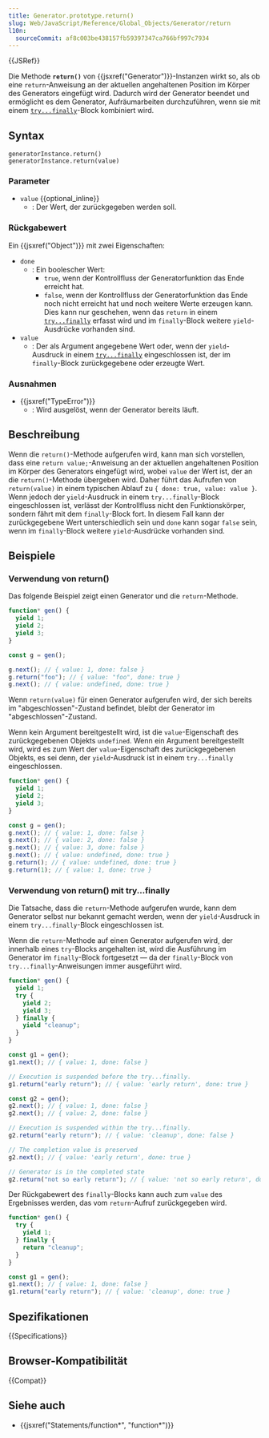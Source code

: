 ```yaml
---
title: Generator.prototype.return()
slug: Web/JavaScript/Reference/Global_Objects/Generator/return
l10n:
  sourceCommit: af8c003be438157fb59397347ca766bf997c7934
---
```


{{JSRef}}

Die Methode **`return()`** von {{jsxref("Generator")}}-Instanzen wirkt so, als ob eine `return`-Anweisung an der aktuellen angehaltenen Position im Körper des Generators eingefügt wird. Dadurch wird der Generator beendet und ermöglicht es dem Generator, Aufräumarbeiten durchzuführen, wenn sie mit einem [`try...finally`](/de/docs/Web/JavaScript/Reference/Statements/try...catch#the_finally_block)-Block kombiniert wird.

## Syntax

<!-- Wir fügen normalerweise kein "generatorInstance"-Subjekt für Methoden hinzu. Hier ist es jedoch notwendig, da "return" ein Schlüsselwort ist, andernfalls wäre es ungültige Syntax. -->

```js-nolint
generatorInstance.return()
generatorInstance.return(value)
```

### Parameter

- `value` {{optional_inline}}
  - : Der Wert, der zurückgegeben werden soll.

### Rückgabewert

Ein {{jsxref("Object")}} mit zwei Eigenschaften:

- `done`
  - : Ein boolescher Wert:
    - `true`, wenn der Kontrollfluss der Generatorfunktion das Ende erreicht hat.
    - `false`, wenn der Kontrollfluss der Generatorfunktion das Ende noch nicht erreicht hat und noch weitere Werte erzeugen kann. Dies kann nur geschehen, wenn das `return` in einem [`try...finally`](/de/docs/Web/JavaScript/Reference/Statements/try...catch#the_finally_block) erfasst wird und im `finally`-Block weitere `yield`-Ausdrücke vorhanden sind.
- `value`
  - : Der als Argument angegebene Wert oder, wenn der `yield`-Ausdruck in einem [`try...finally`](/de/docs/Web/JavaScript/Reference/Statements/try...catch#the_finally_block) eingeschlossen ist, der im `finally`-Block zurückgegebene oder erzeugte Wert.

### Ausnahmen

- {{jsxref("TypeError")}}
  - : Wird ausgelöst, wenn der Generator bereits läuft.

## Beschreibung

Wenn die `return()`-Methode aufgerufen wird, kann man sich vorstellen, dass eine `return value;`-Anweisung an der aktuellen angehaltenen Position im Körper des Generators eingefügt wird, wobei `value` der Wert ist, der an die `return()`-Methode übergeben wird. Daher führt das Aufrufen von `return(value)` in einem typischen Ablauf zu `{ done: true, value: value }`. Wenn jedoch der `yield`-Ausdruck in einem `try...finally`-Block eingeschlossen ist, verlässt der Kontrollfluss nicht den Funktionskörper, sondern fährt mit dem `finally`-Block fort. In diesem Fall kann der zurückgegebene Wert unterschiedlich sein und `done` kann sogar `false` sein, wenn im `finally`-Block weitere `yield`-Ausdrücke vorhanden sind.

## Beispiele

### Verwendung von return()

Das folgende Beispiel zeigt einen Generator und die `return`-Methode.

```js
function* gen() {
  yield 1;
  yield 2;
  yield 3;
}

const g = gen();

g.next(); // { value: 1, done: false }
g.return("foo"); // { value: "foo", done: true }
g.next(); // { value: undefined, done: true }
```

Wenn `return(value)` für einen Generator aufgerufen wird, der sich bereits im "abgeschlossen"-Zustand befindet, bleibt der Generator im "abgeschlossen"-Zustand.

Wenn kein Argument bereitgestellt wird, ist die `value`-Eigenschaft des zurückgegebenen Objekts `undefined`. Wenn ein Argument bereitgestellt wird, wird es zum Wert der `value`-Eigenschaft des zurückgegebenen Objekts, es sei denn, der `yield`-Ausdruck ist in einem `try...finally` eingeschlossen.

```js
function* gen() {
  yield 1;
  yield 2;
  yield 3;
}

const g = gen();
g.next(); // { value: 1, done: false }
g.next(); // { value: 2, done: false }
g.next(); // { value: 3, done: false }
g.next(); // { value: undefined, done: true }
g.return(); // { value: undefined, done: true }
g.return(1); // { value: 1, done: true }
```

### Verwendung von return() mit try...finally

Die Tatsache, dass die `return`-Methode aufgerufen wurde, kann dem Generator selbst nur bekannt gemacht werden, wenn der `yield`-Ausdruck in einem `try...finally`-Block eingeschlossen ist.

Wenn die `return`-Methode auf einen Generator aufgerufen wird, der innerhalb eines `try`-Blocks angehalten ist, wird die Ausführung im Generator im `finally`-Block fortgesetzt — da der `finally`-Block von `try...finally`-Anweisungen immer ausgeführt wird.

```js
function* gen() {
  yield 1;
  try {
    yield 2;
    yield 3;
  } finally {
    yield "cleanup";
  }
}

const g1 = gen();
g1.next(); // { value: 1, done: false }

// Execution is suspended before the try...finally.
g1.return("early return"); // { value: 'early return', done: true }

const g2 = gen();
g2.next(); // { value: 1, done: false }
g2.next(); // { value: 2, done: false }

// Execution is suspended within the try...finally.
g2.return("early return"); // { value: 'cleanup', done: false }

// The completion value is preserved
g2.next(); // { value: 'early return', done: true }

// Generator is in the completed state
g2.return("not so early return"); // { value: 'not so early return', done: true }
```

Der Rückgabewert des `finally`-Blocks kann auch zum `value` des Ergebnisses werden, das vom `return`-Aufruf zurückgegeben wird.

```js
function* gen() {
  try {
    yield 1;
  } finally {
    return "cleanup";
  }
}

const g1 = gen();
g1.next(); // { value: 1, done: false }
g1.return("early return"); // { value: 'cleanup', done: true }
```

## Spezifikationen

{{Specifications}}

## Browser-Kompatibilität

{{Compat}}

## Siehe auch

- {{jsxref("Statements/function*", "function*")}}
